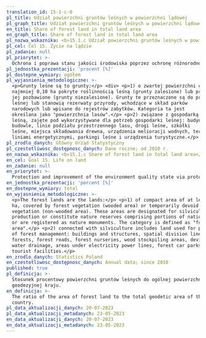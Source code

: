 ```yaml
---
translation_id: 15-1-c-0
pl_title: Udział powierzchni gruntów leśnych w powierzchni lądowej
pl_graph_title: Udział powierzchni gruntów leśnych w powierzchni lądowej
en_title: Share of forest land in total land area
en_graph_title: Share of forest land in total land area
pl_nazwa_wskaznika: <b>15.1.c Udział powierzchni gruntów leśnych w powierzchni lądowej</b>
pl_cel: Cel 15. Życie na lądzie
pl_zadanie: null
pl_priorytet: >-
  Ochrona i poprawa stanu jakości środowiska poprzez ochronę różnorodności biologicznej, w tym obszarowych form ochrony przyrody, poprawę jakości i ochronę czystości wód
pl_jednostka_prezentacji: 'procent [%]'
pl_dostepne_wymiary: ogółem
pl_wyjasnienia_metodologiczne: >-
  <p>Grunty leśne są to grunty:</p> <div> <p>1) o zwartej powierzchni co
  najmniej 0,10 ha pokryte roślinnością leśną (grunty zalesione) lub przejściowo
  jej pozbawione (grunty niezalesione). Grunty te przeznaczone są do produkcji
  leśnej lub stanowią rezerwaty przyrody, wchodzące w skład parków
  narodowych lub wpisane do rejestrów zabytków. Kategoria ta jest
  określana jako "powierzchnia lasów".</p> <p>2) związane z gospodarką
  leśną, zajęte pod wykorzystywane dla potrzeb gospodarki leśnej: budynki i
  budowle, linie podziału przestrzennego lasu, drogi leśne, szkółki
  leśne, miejsca składowania drewna, urządzenia melioracji wodnych, tereny pod
  liniami energetycznymi, parkingi leśne i urządzenia turystyczne.</p> </div>
pl_zrodlo_danych: Główny Urząd Statystyczny
pl_czestotliwosc_dostępnosc_danych: Dane roczne; od 2010 r.
en_nazwa_wskaznika: <b>15.1.c Share of forest land in total land area</b>
en_cel: Goal 15. Life on land
en_zadanie: null
en_priorytet: >-
  Protection and improvement of the environment quality state via protection of biodiversity, including area forms of nature protection, improvement of water quality and protection of water purity
en_jednostka_prezentacji: 'percent [%]'
en_dostepne_wymiary: total
en_wyjasnienia_metodologiczne: >-
  <p>The forest lands are the lands:</p> <p>1) of compact area of at least 0.10
  ha, covered by forest vegetation (wooded area) or temporarily devoid of forest
  vegetation (non-wooded area). These areas are designated for silviculture
  production or constitute nature reserves comprising portions of national parks
  or are registered as nature monuments. The category is defined as "forests
  area".</p> <p>2) connected with silviculture includes land used for purposes
  of forest management: buildings and structures, spatial division lines in
  forests, forest roads, forest nurseries, wood stockpiling areas, devices for
  water drainage, areas under electricity power lines, forest car parks and
  tourist facilities.</p>
en_zrodlo_danych: Statistics Poland
en_czestotliwosc_dostępnosc_danych: Annual data; since 2010
published: true
pl_definicja: >-
  Stosunek procentowy powierzchni gruntów leśnych do ogólnej powierzchni
  geodezyjnej kraju.
en_definicja: >-
  The ratio of the area of forest land to the total geodetic area of the
  country.
pl_data_aktualizacji_danych: 20-07-2023
pl_data_aktualizacji_metadanych: 23-05-2023
en_data_aktualizacji_danych: 20-07-2023
en_data_aktualizacji_metadanych: 23-05-2023
---
```

